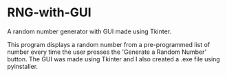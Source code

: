 # RNG-with-GUI
A random number generator with GUI made using Tkinter.

This program displays a random number from a pre-programmed list of number every time the user presses the 'Generate a Random Number' button. The GUI was made using Tkinter and I also created a .exe file using pyinstaller.
